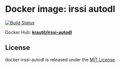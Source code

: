 # Docker image: irssi autodl

[![Build Status](https://travis-ci.com/KrautIT/docker-irssi-autodl.svg?branch=master)](https://travis-ci.com/KrautIT/docker-irssi-autodl)

Docker Hub: **[krautit/irssi-autodl](https://hub.docker.com/r/krautit/irssi-autodl/)**

## License

docker-irssi-autodl is released under the [MIT License](https://opensource.org/licenses/MIT).

